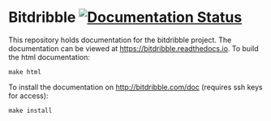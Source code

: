 # Bitdribble [![Documentation Status](https://readthedocs.org/projects/bitdribble/badge/?version=latest)](https://bitdribble.readthedocs.io/en/latest/?badge=latest)

This repository holds documentation for the bitdribble project. The documentation can be viewed at https://bitdribble.readthedocs.io. To build the html documentation:

```
make html
```

To install the documentation on http://bitdribble.com/doc (requires ssh keys for access):

```
make install 
```
